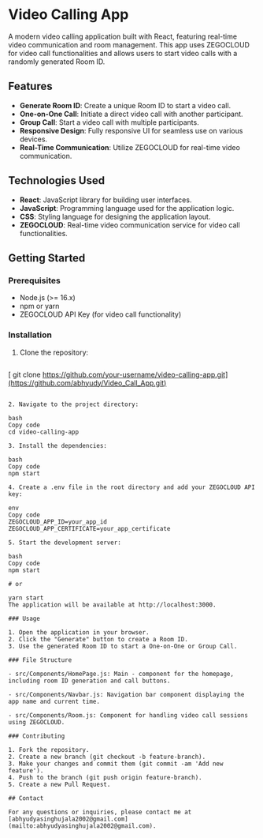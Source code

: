 # Video Calling App

A modern video calling application built with React, featuring real-time video communication and room management. This app uses ZEGOCLOUD for video call functionalities and allows users to start video calls with a randomly generated Room ID.

## Features

- **Generate Room ID**: Create a unique Room ID to start a video call.
- **One-on-One Call**: Initiate a direct video call with another participant.
- **Group Call**: Start a video call with multiple participants.
- **Responsive Design**: Fully responsive UI for seamless use on various devices.
- **Real-Time Communication**: Utilize ZEGOCLOUD for real-time video communication.

## Technologies Used

- **React**: JavaScript library for building user interfaces.
- **JavaScript**: Programming language used for the application logic.
- **CSS**: Styling language for designing the application layout.
- **ZEGOCLOUD**: Real-time video communication service for video call functionalities.

## Getting Started

### Prerequisites

- Node.js (>= 16.x)
- npm or yarn
- ZEGOCLOUD API Key (for video call functionality)

### Installation

1. Clone the repository:

   ```bash
  [ git clone https://github.com/your-username/video-calling-app.git](https://github.com/abhyudy/Video_Call_App.git)

   ```

2. Navigate to the project directory:

bash
Copy code
cd video-calling-app

3. Install the dependencies:

bash
Copy code
npm start

4. Create a .env file in the root directory and add your ZEGOCLOUD API key:

env
Copy code
ZEGOCLOUD_APP_ID=your_app_id
ZEGOCLOUD_APP_CERTIFICATE=your_app_certificate

5. Start the development server:

bash
Copy code
npm start

# or

yarn start
The application will be available at http://localhost:3000.

### Usage

1. Open the application in your browser.
2. Click the "Generate" button to create a Room ID.
3. Use the generated Room ID to start a One-on-One or Group Call.

### File Structure

- src/Components/HomePage.js: Main - component for the homepage, including room ID generation and call buttons.

- src/Components/Navbar.js: Navigation bar component displaying the app name and current time.

- src/Components/Room.js: Component for handling video call sessions using ZEGOCLOUD.

### Contributing

1. Fork the repository.
2. Create a new branch (git checkout -b feature-branch).
3. Make your changes and commit them (git commit -am 'Add new feature').
4. Push to the branch (git push origin feature-branch).
5. Create a new Pull Request.

## Contact

For any questions or inquiries, please contact me at [abhyudyasinghujala2002@gmail.com](mailto:abhyudyasinghujala2002@gmail.com).
